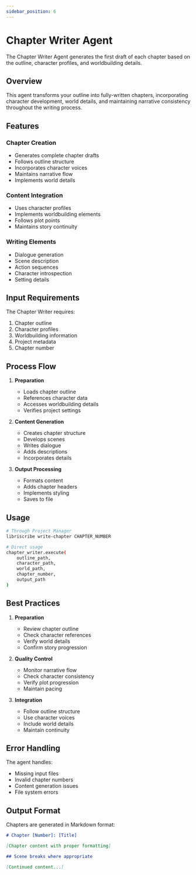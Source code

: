 ```yaml
---
sidebar_position: 6
---
```


# Chapter Writer Agent

The Chapter Writer Agent generates the first draft of each chapter based on the outline, character profiles, and worldbuilding details.

## Overview

This agent transforms your outline into fully-written chapters, incorporating character development, world details, and maintaining narrative consistency throughout the writing process.

## Features

### Chapter Creation
- Generates complete chapter drafts
- Follows outline structure
- Incorporates character voices
- Maintains narrative flow
- Implements world details

### Content Integration
- Uses character profiles
- Implements worldbuilding elements
- Follows plot points
- Maintains story continuity

### Writing Elements
- Dialogue generation
- Scene description
- Action sequences
- Character introspection
- Setting details

## Input Requirements

The Chapter Writer requires:
1. Chapter outline
2. Character profiles
3. Worldbuilding information
4. Project metadata
5. Chapter number

## Process Flow

1. **Preparation**
   - Loads chapter outline
   - References character data
   - Accesses worldbuilding details
   - Verifies project settings

2. **Content Generation**
   - Creates chapter structure
   - Develops scenes
   - Writes dialogue
   - Adds descriptions
   - Incorporates details

3. **Output Processing**
   - Formats content
   - Adds chapter headers
   - Implements styling
   - Saves to file

## Usage

```bash
# Through Project Manager
libriscribe write-chapter CHAPTER_NUMBER

# Direct usage
chapter_writer.execute(
    outline_path,
    character_path,
    world_path,
    chapter_number,
    output_path
)
```

## Best Practices

1. **Preparation**
   - Review chapter outline
   - Check character references
   - Verify world details
   - Confirm story progression

2. **Quality Control**
   - Monitor narrative flow
   - Check character consistency
   - Verify plot progression
   - Maintain pacing

3. **Integration**
   - Follow outline structure
   - Use character voices
   - Include world details
   - Maintain continuity

## Error Handling

The agent handles:
- Missing input files
- Invalid chapter numbers
- Content generation issues
- File system errors

## Output Format

Chapters are generated in Markdown format:

```markdown
# Chapter [Number]: [Title]

[Chapter content with proper formatting]

## Scene breaks where appropriate

[Continued content...]
```
